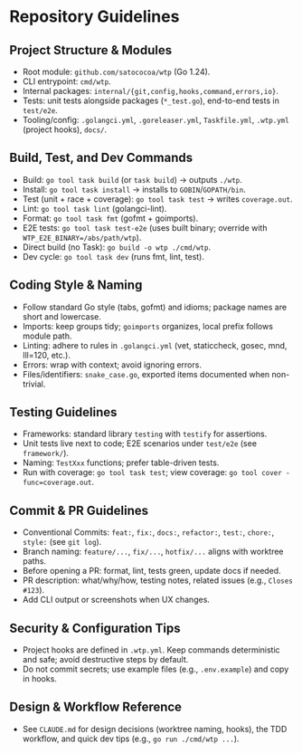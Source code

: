 # Repository Guidelines

## Project Structure & Modules
- Root module: `github.com/satococoa/wtp` (Go 1.24).
- CLI entrypoint: `cmd/wtp`.
- Internal packages: `internal/{git,config,hooks,command,errors,io}`.
- Tests: unit tests alongside packages (`*_test.go`), end-to-end tests in `test/e2e`.
- Tooling/config: `.golangci.yml`, `.goreleaser.yml`, `Taskfile.yml`, `.wtp.yml` (project hooks), `docs/`.

## Build, Test, and Dev Commands
- Build: `go tool task build` (or `task build`) → outputs `./wtp`.
- Install: `go tool task install` → installs to `GOBIN`/`GOPATH/bin`.
- Test (unit + race + coverage): `go tool task test` → writes `coverage.out`.
- Lint: `go tool task lint` (golangci-lint).
- Format: `go tool task fmt` (gofmt + goimports).
- E2E tests: `go tool task test-e2e` (uses built binary; override with `WTP_E2E_BINARY=/abs/path/wtp`).
- Direct build (no Task): `go build -o wtp ./cmd/wtp`.
- Dev cycle: `go tool task dev` (runs fmt, lint, test).

## Coding Style & Naming
- Follow standard Go style (tabs, gofmt) and idioms; package names are short and lowercase.
- Imports: keep groups tidy; `goimports` organizes, local prefix follows module path.
- Linting: adhere to rules in `.golangci.yml` (vet, staticcheck, gosec, mnd, lll=120, etc.).
- Errors: wrap with context; avoid ignoring errors.
- Files/identifiers: `snake_case.go`, exported items documented when non-trivial.

## Testing Guidelines
- Frameworks: standard library `testing` with `testify` for assertions.
- Unit tests live next to code; E2E scenarios under `test/e2e` (see `framework/`).
- Naming: `TestXxx` functions; prefer table-driven tests.
- Run with coverage: `go tool task test`; view coverage: `go tool cover -func=coverage.out`.

## Commit & PR Guidelines
- Conventional Commits: `feat:`, `fix:`, `docs:`, `refactor:`, `test:`, `chore:`, `style:` (see `git log`).
- Branch naming: `feature/...`, `fix/...`, `hotfix/...` aligns with worktree paths.
- Before opening a PR: format, lint, tests green, update docs if needed.
- PR description: what/why/how, testing notes, related issues (e.g., `Closes #123`).
- Add CLI output or screenshots when UX changes.

## Security & Configuration Tips
- Project hooks are defined in `.wtp.yml`. Keep commands deterministic and safe; avoid destructive steps by default.
- Do not commit secrets; use example files (e.g., `.env.example`) and copy in hooks.

## Design & Workflow Reference
- See `CLAUDE.md` for design decisions (worktree naming, hooks), the TDD workflow, and quick dev tips (e.g., `go run ./cmd/wtp ...`).

